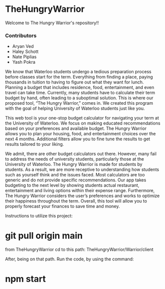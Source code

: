 # TheHungryWarrior

Welcome to The Hungry Warrior's repository!!

### Contributors

- Aryan Ved
- Haley Schott
- Nate Piplias
- Yash Pokra

We know that Waterloo students undergo a tedious preparation process before classes start for the term. Everything from finding a place, paying thousands in tuition to having to figure out what they want for lunch. Planning a budget that includes residence, food, entertainment, and even travel can take time. Currently, many students have to calculate their term budget by hand, often leading to a suboptimal solution. This is where our proposed tool, “The Hungry Warrior,” comes in. We created this program with the goal of helping University of Waterloo students just like you. 

This web tool is your one-stop budget calculator for navigating your term at the University of Waterloo. We focus on making educated recommendations based on your preferences and available budget. The Hungry Warrior allows you to plan your housing, food, and entertainment choices over the next 4 months. Additional filters allow you to fine tune the results to get results tailored to your liking. 

We admit, there are other budget calculators out there. However, many fail to address the needs of university students, particularly those at the University of Waterloo. The Hungry Warrior is made for students by students. As a result, we are more receptive to understanding how students such as yourself think and the issues faced. Most calculators are too generic and do not provide specific recommendations. Our app takes budgeting to the next level by showing students actual restaurant, entertainment and living options within their expense range. Furthermore, The Hungry Warrior considers the user’s preferences and works to optimize their happiness throughout the term. Overall, this tool will allow you to properly forecast your finances to save time and money.


Instructions to utilize this project:
# git pull origin main

from TheHungryWarrior cd to this path:
TheHungryWarrior/Warrior/client 

After, being on that path. Run the code, by using the command:
# npm start 



